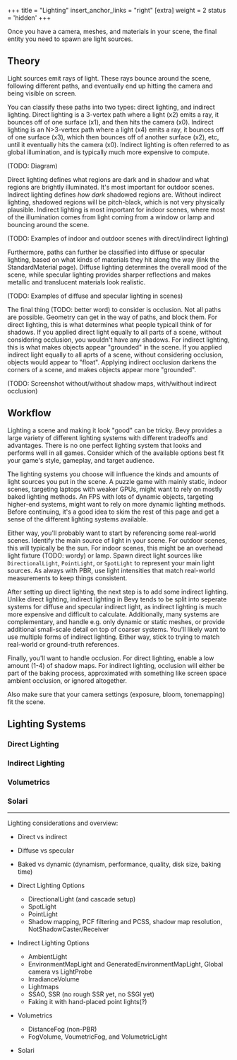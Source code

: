 +++
title = "Lighting"
insert_anchor_links = "right"
[extra]
weight = 2
status = 'hidden'
+++

Once you have a camera, meshes, and materials in your scene, the final entity you need to spawn are light sources.

## Theory

Light sources emit rays of light. These rays bounce around the scene, following different paths, and eventually end up hitting the camera and being visible on screen.

You can classify these paths into two types: direct lighting, and indirect lighting. Direct lighting is a 3-vertex path where a light (x2) emits a ray, it bounces off of one surface (x1), and then hits the camera (x0). Indirect lighting is an N>3-vertex path where a light (x4) emits a ray, it bounces off of one surface (x3), which then bounces off of another surface (x2), etc, until it eventually hits the camera (x0). Indirect lighting is often referred to as global illumination, and is typically much more expensive to compute.

(TODO: Diagram)

Direct lighting defines what regions are dark and in shadow and what regions are brightly illuminated. It's most important for outdoor scenes. Indirect lighting defines _how dark_ shadowed regions are. Without indirect lighting, shadowed regions will be pitch-black, which is not very physically plausible. Indirect lighting is most important for indoor scenes, where most of the illumination comes from light coming from a window or lamp and bouncing around the scene.

(TODO: Examples of indoor and outdoor scenes with direct/indirect lighting)

Furthermore, paths can further be classified into diffuse or specular lighting, based on what kinds of materials they hit along the way (link the StandardMaterial page). Diffuse lighting determines the overall mood of the scene, while specular lighting provides sharper reflections and makes metallic and translucent materials look realistic.

(TODO: Examples of diffuse and specular lighting in scenes)

The final thing (TODO: better word) to consider is occlusion. Not all paths are possible. Geometry can get in the way of paths, and block them. For direct lighting, this is what determines what people typicall think of for shadows. If you applied direct light equally to all parts of a scene, without considering occlusion, you wouldn't have any shadows. For indirect lighting, this is what makes objects appear "grounded" in the scene. If you applied indirect light equally to all aprts of a scene, without considering occlusion, objects would appear to "float". Applying indirect occlusion darkens the corners of a scene, and makes objects appear more "grounded".

(TODO: Screenshot without/without shadow maps, with/without indirect occlusion)

## Workflow

Lighting a scene and making it look "good" can be tricky. Bevy provides a large variety of different lighting systems with different tradeoffs and advantages. There is no one perfect lighting system that looks and performs well in all games. Consider which of the available options best fit your game's style, gameplay, and target audience.

The lighting systems you choose will influence the kinds and amounts of light sources you put in the scene. A puzzle game with mainly static, indoor scenes, targeting laptops with weaker GPUs, might want to rely on mostly baked lighting methods. An FPS with lots of dynamic objects, targeting higher-end systems, might want to rely on more dynamic lighting methods. Before continuing, it's a good idea to skim the rest of this page and get a sense of the different lighting systems available.

Either way, you'll probably want to start by referencing some real-world scenes. Identify the main source of light in your scene. For outdoor scenes, this will typically be the sun. For indoor scenes, this might be an overhead light fixture (TODO: wordy) or lamp. Spawn direct light sources like `DirectionalLight`, `PointLight`, or `SpotLight` to represent your main light sources. As always with PBR, use light intensities that match real-world measurements to keep things consistent.

After setting up direct lighting, the next step is to add some indirect lighting. Unlike direct lighting, indirect lighting in Bevy tends to be split into seperate systems for diffuse and specular indirect light, as indirect lighting is much more expensive and difficult to calculate. Additionally, many systems are complementary, and handle e.g. only dynamic or static meshes, or provide additional small-scale detail on top of coarser systems. You'll likely want to use multiple forms of indirect lighting. Either way, stick to trying to match real-world or ground-truth references.

Finally, you'll want to handle occlusion. For direct lighting, enable a low amount (1-4) of shadow maps. For indirect lighting, occlusion will either be part of the baking process, approximated with something like screen space ambient occlusion, or ignored altogether.

Also make sure that your camera settings (exposure, bloom, tonemapping) fit the scene.

## Lighting Systems

### Direct Lighting

### Indirect Lighting

### Volumetrics

### Solari

---

Lighting considerations and overview:
  * Direct vs indirect
  * Diffuse vs specular
  * Baked vs dynamic (dynamism, performance, quality, disk size, baking time)

* Direct Lighting Options
  * DirectionalLight (and cascade setup)
  * SpotLight
  * PointLight
  * Shadow mapping, PCF filtering and PCSS, shadow map resolution, NotShadowCaster/Receiver
* Indirect Lighting Options
  * AmbientLight
  * EnvironmentMapLight and GeneratedEnvironmentMapLight, Global camera vs LightProbe
  * IrradianceVolume
  * Lightmaps
  * SSAO, SSR (no rough SSR yet, no SSGI yet)
  * Faking it with hand-placed point lights(?)
* Volumetrics
  * DistanceFog (non-PBR)
  * FogVolume, VoumetricFog, and VolumetricLight
* Solari
